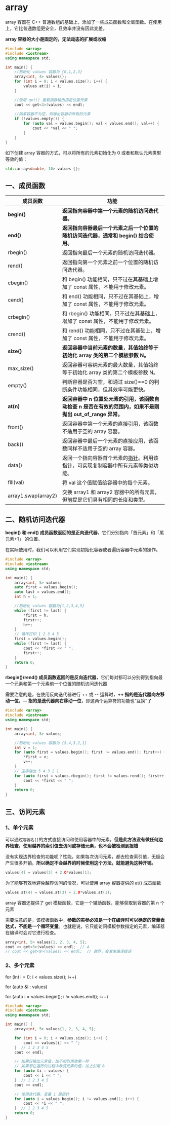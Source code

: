 # array

array 容器在 C++ 普通数组的基础上，添加了一些成员函数和全局函数。在使用上，它比普通数组更安全，且效率并没有因此变差。

**array 容器的大小是固定的，无法动态的扩展或收缩**

```c++
#include <array>
#include <iostream>
using namespace std;

int main() {
    //初始化 values 容器为 {0,1,2,3}
    array<int, 4> values{};
    for (int i = 0; i < values.size(); i++) {
        values.at(i) = i;
    }

    //使用 get() 重载函数输出指定位置元素
    cout << get<3>(values) << endl;
    
    //如果容器不为空，则输出容器中所有的元素
    if (!values.empty()) {
        for (auto val = values.begin(); val < values.end(); val++) {
            cout << *val << " ";
        }
    }
}
```

如下创建 array 容器的方式，可以将所有的元素初始化为 0 或者和默认元素类型等效的值：

```c++
std::array<double, 10> values {};
```

## 一、成员函数

| 成员函数            | 功能                                                         |
| ------------------- | ------------------------------------------------------------ |
| **begin()**         | **返回指向容器中第一个元素的随机访问迭代器。**               |
| **end()**           | **返回指向容器最后一个元素之后一个位置的随机访问迭代器，通常和 begin() 结合使用。** |
| rbegin()            | 返回指向最后一个元素的随机访问迭代器。                       |
| rend()              | 返回指向第一个元素之前一个位置的随机访问迭代器。             |
| cbegin()            | 和 begin() 功能相同，只不过在其基础上增加了 const 属性，不能用于修改元素。 |
| cend()              | 和 end() 功能相同，只不过在其基础上，增加了 const 属性，不能用于修改元素。 |
| crbegin()           | 和 rbegin() 功能相同，只不过在其基础上，增加了 const 属性，不能用于修改元素。 |
| crend()             | 和 rend() 功能相同，只不过在其基础上，增加了 const 属性，不能用于修改元素。 |
| **size()**          | **返回容器中当前元素的数量，其值始终等于初始化 array 类的第二个模板参数 N。** |
| max_size()          | 返回容器可容纳元素的最大数量，其值始终等于初始化 array 类的第二个模板参数 N。 |
| empty()             | 判断容器是否为空，和通过 size()==0 的判断条件功能相同，但其效率可能更快。 |
| **at(n)**           | **返回容器中 n 位置处元素的引用，该函数自动检查 n 是否在有效的范围内，如果不是则抛出 out_of_range 异常。** |
| front()             | 返回容器中第一个元素的直接引用，该函数不适用于空的 array 容器。 |
| back()              | 返回容器中最后一个元素的直接应用，该函数同样不适用于空的 array 容器。 |
| data()              | 返回一个指向容器首个元素的[指针](http://c.biancheng.net/c/80/)。利用该指针，可实现复制容器中所有元素等类似功能。 |
| fill(val)           | 将 val 这个值赋值给容器中的每个元素。                        |
| array1.swap(array2) | 交换 array1 和 array2 容器中的所有元素，但前提是它们具有相同的长度和类型。 |

## 二、随机访问迭代器

**begin() 和 end() 成员函数返回的是正向迭代器**，它们分别指向「首元素」和「尾元素+1」 的位置。

在实际使用时，我们可以利用它们实现初始化容器或者遍历容器中元素的操作。

```c++
#include <array>
#include <iostream>
using namespace std;

int main() {
    array<int, 5> values;
    auto first = values.begin();
    auto last = values.end();
    int h = 1;

    //初始化 values 容器为{1,2,3,4,5}
    while (first != last) {
        *first = h;
        first++;
        h++;
    }
    // 循环打印 1 2 3 4 5
    first = values.begin();
    while (first != last) {
        cout << *first << " ";
        first++;
    }
    return 0;
}
```

**rbegin()/rend() 成员函数返回的是反向迭代器**，它们每对都可以分别得到指向最一个元素和第一个元素前一个位置的随机访问迭代器

需要注意的是，在使用反向迭代器进行 ++ 或 -- 运算时，**++ 指的是迭代器向左移动一位，-- 指的是迭代器向右移动一位**，即这两个运算符的功能也“互换”了

```c++
#include <array>
#include <iostream>
using namespace std;

int main() {
    array<int, 5> values;

    //初始化 values 容器为 {5,4,3,2,1}
    int v = 1;
    for (auto first = values.begin(); first != values.end(); first++) {
        *first = v;
        v++;
    }
    // 逆序输出 5 4 3 2 1
    for (auto first = values.rbegin(); first != values.rend(); first++) {
        cout << *first << " ";
    }
    return 0;
}
```

## 三、访问元素

### 1、单个元素

可以通过`容器名[]`的方式直接访问和使用容器中的元素，**但是此方法没有做任何边界检查，使用越界的索引值去访问或存储元素，也不会被检测到报错**

没有实现边界检查的功能呢？性能，如果每次访问元素，都去检查索引值，无疑会产生很多开销。**所以确定不会越界的时候使用这个方法，就能避免这种开销。**

```c++
values[4] = values[3] + 2.O*values[1];
```

为了能够有效地避免越界访问的情况，可以使用 array 容器提供的 at() 成员函数

```c++
values.at(4) = values.at(3) + 2.O*values.at(1);
```

array 容器还提供了 get<n> 模板函数，它是一个辅助函数，能够获取到容器的第 n 个元素

需要注意的是，该模板函数中，**参数的实参必须是一个在编译时可以确定的常量表达式，不能是一个循环变量**。也就是说，它只能访问模板参数指定的元素，编译器在编译时会对它进行检查。

```c++
array<int, 5> values{1, 2, 3, 4, 5};
cout << get<3>(values) << endl;  // 4
// cout << get<9>(values) << endl;  // 越界，会发生编译错误
```

### 2、多个元素

for (int i = 0; i < values.size(); i++)

for (auto &i : values) 

for (auto i = values.begin(); i != values.end(); i++) 

```c++
#include <array>
#include <iostream>
using namespace std;

int main() {
    array<int, 5> values{1, 2, 3, 4, 5};

    for (int i = 0; i < values.size(); i++) {
        cout << values[i] << " ";
    }  // 1 2 3 4 5
    cout << endl;

    // 如果仅输出元素值，加不加引用效果一样
    // 如果想在遍历的过程中改变元素的值，加上引用 &
    for (auto &i : values) {
        cout << i << " ";
    }  // 1 2 3 4 5
    cout << endl;

    // 使用迭代器，变量 i 是指针
    for (auto i = values.begin(); i != values.end(); i++) {
        cout << *i << " ";
    }  // 1 2 3 4 5
    return 0;
}
```

